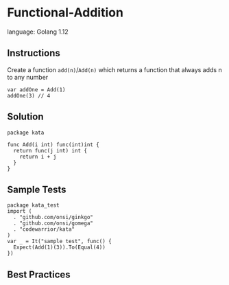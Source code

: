 # Functional-Addition

language: Golang 1.12

## Instructions

Create a function `add(n)`/`Add(n)` which returns a function that always adds n to any number  

```
var addOne = Add(1)
addOne(3) // 4
```

## Solution

```golang
package kata

func Add(i int) func(int)int {
  return func(j int) int {
    return i + j
  }
}
```

## Sample Tests

```
package kata_test
import (
  . "github.com/onsi/ginkgo"
  . "github.com/onsi/gomega"
  . "codewarrior/kata"
)
var _ = It("sample test", func() {
  Expect(Add(1)(3)).To(Equal(4))
})
```

## Best Practices

